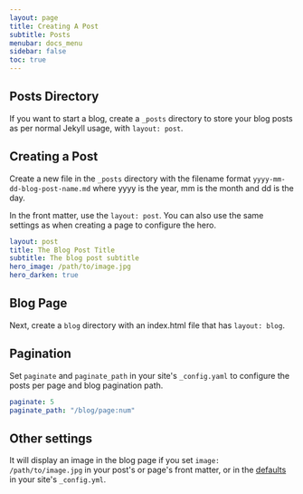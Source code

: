 ```yaml
---
layout: page
title: Creating A Post
subtitle: Posts
menubar: docs_menu
sidebar: false
toc: true
---
```


## Posts Directory

If you want to start a blog, create a `_posts` directory to store your blog posts as per normal Jekyll usage, with `layout: post`. 

## Creating a Post

Create a new file in the `_posts` directory with the filename format `yyyy-mm-dd-blog-post-name.md` where yyyy is the year, mm is the month and dd is the day. 

In the front matter, use the `layout: post`. You can also use the same settings as when creating a page to configure the hero. 

```yaml
layout: post
title: The Blog Post Title
subtitle: The blog post subtitle
hero_image: /path/to/image.jpg
hero_darken: true
```

## Blog Page

Next, create a `blog` directory with an index.html file that has `layout: blog`.

## Pagination

Set `paginate` and `paginate_path` in your site's `_config.yaml` to configure the posts per page and blog pagination path.

```yaml
paginate: 5
paginate_path: "/blog/page:num"
```

## Other settings

It will display an image in the blog page if you set `image: /path/to/image.jpg` in your post's or page's front matter, or in the [defaults](https://jekyllrb.com/docs/configuration/front-matter-defaults/) in your site's `_config.yml`.